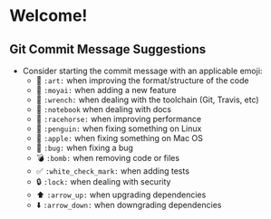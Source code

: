 # Welcome!

## Git Commit Message Suggestions

* Consider starting the commit message with an applicable emoji:
    * :art: `:art:` when improving the format/structure of the code
    * :moyai: `:moyai:` when adding a new feature
    * :wrench: `:wrench:` when dealing with the toolchain (Git, Travis, etc)
    * :notebook: `:notebook` when dealing with docs
    * :racehorse: `:racehorse:` when improving performance
    * :penguin: `:penguin:` when fixing something on Linux
    * :apple: `:apple:` when fixing something on Mac OS
    * :bug: `:bug:` when fixing a bug
    * :bomb: `:bomb:` when removing code or files
    * :white_check_mark: `:white_check_mark:` when adding tests
    * :lock: `:lock:` when dealing with security
    * :arrow_up: `:arrow_up:` when upgrading dependencies
    * :arrow_down: `:arrow_down:` when downgrading dependencies
